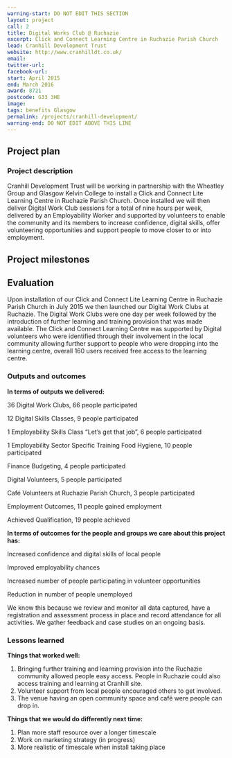 ```yaml
---
warning-start: DO NOT EDIT THIS SECTION
layout: project
call: 2
title: Digital Works Club @ Ruchazie
excerpt: Click and Connect Learning Centre in Ruchazie Parish Church
lead: Cranhill Development Trust
website: http://www.cranhilldt.co.uk/
email: 
twitter-url: 
facebook-url: 
start: April 2015
end: March 2016
award: 8721
postcode: G33 3HE
image:
tags: benefits Glasgow
permalink: /projects/cranhill-development/
warning-end: DO NOT EDIT ABOVE THIS LINE
---
```


## Project plan

### Project description

Cranhill Development Trust will be working in partnership with the Wheatley Group and Glasgow Kelvin College to install a Click and Connect Lite Learning Centre in Ruchazie Parish Church. Once installed we will then deliver Digital Work Club sessions for a total of nine hours per week, delivered by an Employability Worker and supported by volunteers to enable the community and its members to increase confidence, digital skills, offer volunteering opportunities and support people to move closer to or into employment.



## Project milestones



## Evaluation

Upon installation of our Click and Connect Lite Learning Centre in Ruchazie Parish Church in July 2015 we then launched our Digital Work Clubs at Ruchazie. The Digital Work Clubs were one day per week followed by the introduction of further learning and training provision that was made available. The Click and Connect Learning Centre was supported by Digital volunteers who were identified through their involvement in the local community allowing further support to people who were dropping into the learning centre, overall 160 users received free access to the learning centre. 

### Outputs and outcomes

**In terms of outputs we delivered:**

36 Digital Work Clubs, 66 people participated 

12 Digital Skills Classes, 9 people participated

1 Employability Skills Class “Let’s get that job”, 6 people participated 

1 Employability Sector Specific Training Food Hygiene, 10 people participated 

Finance Budgeting, 4 people participated 

Digital Volunteers, 5 people participated 

Café Volunteers at Ruchazie Parish Church, 3 people participated 

Employment Outcomes, 11 people gained employment

Achieved Qualification, 19 people achieved 


**In terms of outcomes for the people and groups we care about this project has:** 

Increased confidence and digital skills of local people

Improved employability chances 

Increased number of people participating in volunteer opportunities

Reduction in number of people unemployed

We know this because we review and monitor all data captured, have a registration and assessment process in place and record attendance for all activities. We gather feedback and case studies on an ongoing basis.

### Lessons learned

**Things that worked well:**

1. Bringing further training and learning provision into the Ruchazie community allowed people easy access. People in Ruchazie could also access training and learning at Cranhill site.
2. Volunteer support from local people encouraged others to get involved.
3. The venue having an open community space and café were people can drop in.

**Things that we would do differently next time:**

1.	Plan more staff resource over a longer timescale
2.	Work on marketing strategy (in progress)
3.	More realistic of timescale when install taking place

